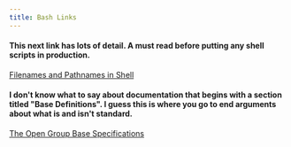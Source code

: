```yaml
---
title: Bash Links
---
```

#### This next link has lots of detail. A must read before putting any shell scripts in production.
[Filenames and Pathnames in Shell](https://dwheeler.com/essays/filenames-in-shell.html)

#### I don't know what to say about documentation that begins with a section titled "Base Definitions". I guess this is where you go to end arguments about what is and isn't standard.
[The Open Group Base Specifications](https://pubs.opengroup.org/onlinepubs/9699919799/basedefs/contents.html)
